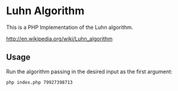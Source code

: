 # Luhn Algorithm

This is a PHP Implementation of the Luhn algorithm.

http://en.wikipedia.org/wiki/Luhn_algorithm

## Usage

Run the algorithm passing in the desired input as the first argument:

```
php index.php 79927398713
```